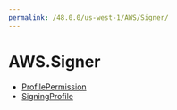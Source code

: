 ```yaml
---
permalink: /48.0.0/us-west-1/AWS/Signer/
---
```


# AWS.Signer



* [ProfilePermission](ProfilePermission.md)
* [SigningProfile](SigningProfile.md)